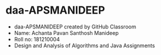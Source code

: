 # daa-APSMANIDEEP
- daa-APSMANIDEEP created by GitHub Classroom
- Name: Achanta Pavan Santhosh Manideep
- Roll no: 181210004
- Design and Analysis of Algorithms and Java Assignments
